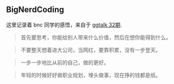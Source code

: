 ## BigNerdCoding

这里记录着 bnc 同学的感悟，来自于 [ggtalk 32期](https://talk.swift.gg/32).

>  首先要思考，你能给别人带来什么价值，然后在想你能得到什么。


>  不要整天想着进大公司，当网红，要靠积累，没有一步登天。

>  一步一步地比从前的自己，做的更好。

> 年轻的时候好好做职业规划，埋头做事，现在挣的钱都是纸。
